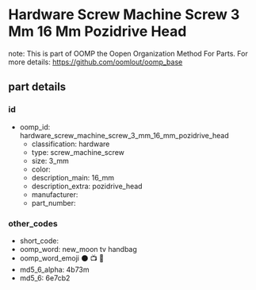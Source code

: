 # Hardware Screw Machine Screw 3 Mm 16 Mm Pozidrive Head  

note: This is part of OOMP the Oopen Organization Method For Parts. For more details: https://github.com/oomlout/oomp_base

##  part details





### id
* oomp_id: hardware_screw_machine_screw_3_mm_16_mm_pozidrive_head
  * classification: hardware
  * type: screw_machine_screw
  * size: 3_mm
  * color: 
  * description_main: 16_mm
  * description_extra: pozidrive_head
  * manufacturer: 
  * part_number: 

### other_codes
* short_code: 
* oomp_word: new_moon tv handbag
* oomp_word_emoji :new_moon: :tv: :handbag:
* md5_6_alpha: 4b73m
* md5_6: 6e7cb2